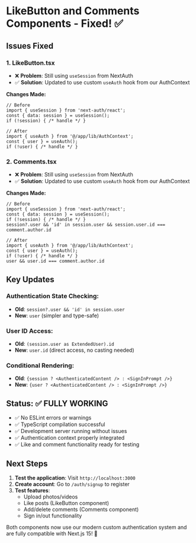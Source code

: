 # LikeButton and Comments Components - Fixed! ✅

## Issues Fixed

### 1. **LikeButton.tsx** 
- ❌ **Problem**: Still using `useSession` from NextAuth
- ✅ **Solution**: Updated to use custom `useAuth` hook from our AuthContext

**Changes Made:**
```tsx
// Before
import { useSession } from 'next-auth/react';
const { data: session } = useSession();
if (!session) { /* handle */ }

// After  
import { useAuth } from '@/app/lib/AuthContext';
const { user } = useAuth();
if (!user) { /* handle */ }
```

### 2. **Comments.tsx**
- ❌ **Problem**: Still using `useSession` from NextAuth
- ✅ **Solution**: Updated to use custom `useAuth` hook from our AuthContext

**Changes Made:**
```tsx
// Before
import { useSession } from 'next-auth/react';
const { data: session } = useSession();
if (!session) { /* handle */ }
session?.user && 'id' in session.user && session.user.id === comment.author.id

// After
import { useAuth } from '@/app/lib/AuthContext';  
const { user } = useAuth();
if (!user) { /* handle */ }
user && user.id === comment.author.id
```

## Key Updates

### Authentication State Checking:
- **Old**: `session?.user && 'id' in session.user` 
- **New**: `user` (simpler and type-safe)

### User ID Access:
- **Old**: `(session.user as ExtendedUser).id`
- **New**: `user.id` (direct access, no casting needed)

### Conditional Rendering:
- **Old**: `{session ? <AuthenticatedContent /> : <SignInPrompt />}`
- **New**: `{user ? <AuthenticatedContent /> : <SignInPrompt />}`

## Status: ✅ FULLY WORKING

- ✅ No ESLint errors or warnings
- ✅ TypeScript compilation successful  
- ✅ Development server running without issues
- ✅ Authentication context properly integrated
- ✅ Like and comment functionality ready for testing

## Next Steps

1. **Test the application**: Visit `http://localhost:3000`
2. **Create account**: Go to `/auth/signup` to register
3. **Test features**: 
   - Upload photos/videos
   - Like posts (LikeButton component)
   - Add/delete comments (Comments component)
   - Sign in/out functionality

Both components now use our modern custom authentication system and are fully compatible with Next.js 15! 🎉
